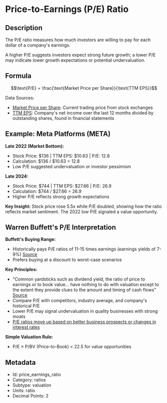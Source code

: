 # Price-to-Earnings (P/E) Ratio

## Description
The P/E ratio measures how much investors are willing to pay for each dollar of a company's earnings. 

A higher P/E suggests investors expect strong future growth; a lower P/E may indicate lower growth expectations or potential undervaluation.

## Formula
$$\text{P/E} = \frac{\text{Market Price per Share}}{\text{TTM EPS}}$$

Data Sources:
- [Market Price per Share](market-price-per-share.md): Current trading price from stock exchanges
- [TTM EPS](TTM-EPS.md): Company's net income over the last 12 months divided by outstanding shares, found in financial statements

## Example: Meta Platforms (META)

**Late 2022 (Market Bottom):**
- Stock Price: $136 | TTM EPS: $10.63 | P/E: 12.8
- Calculation: $136 / $10.63 = 12.8
- Low P/E suggested undervaluation or investor pessimism

**Late 2024:**
- Stock Price: $744 | TTM EPS: $27.66 | P/E: 26.9
- Calculation: $744 / $27.66 = 26.9
- Higher P/E reflects strong growth expectations

**Key Insight:** Stock price rose 5.5x while P/E doubled, showing how the ratio reflects market sentiment. The 2022 low P/E signaled a value opportunity.

## Warren Buffett's P/E Interpretation

**Buffett's Buying Range:**
- Historically pays P/E ratios of 11-15 times earnings (earnings yields of 7-9%) [Source](https://pictureperfectportfolios.com/how-warren-buffett-evaluates-stocks-key-metrics-to-consider/)
- Prefers buying at a discount to worst-case scenarios

**Key Principles:**
- "Common yardsticks such as dividend yield, the ratio of price to earnings or to book value... have nothing to do with valuation except to the extent they provide clues to the amount and timing of cash flows" [Source](https://www.investorsfriend.com/price-to-value-ratio/)
- Compare P/E with competitors, industry average, and company's historical P/E
- Lower P/E may signal undervaluation in quality businesses with strong moats
- [P/E ratios move up based on better business prospects or changes in interest rates](https://www.newtraderu.com/2023/07/18/warren-buffett-explains-the-reasons-for-higher-p-e-ratios/)

**Simple Valuation Rule:**
- P/E × P/BV (Price-to-Book) < 22.5 for value opportunities

## Metadata
- Id: price_earnings_ratio
- Category: ratios
- Subtype: valuation
- Units: ratio
- Decimal Points: 2
